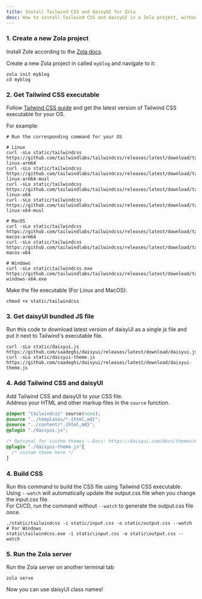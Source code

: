 ```yaml
---
title: Install Tailwind CSS and daisyUI for Zola
desc: How to install Tailwind CSS and daisyUI in a Zola project, without Node.js
---
```


<script>
  import Translate from "$components/Translate.svelte"
</script>

### 1. Create a new Zola project

Install Zole according to the [Zola docs](https://www.getzola.org/documentation/getting-started/installation/).

Create a new Zola project in called `myblog` and navigate to it:

```sh:Terminal
zola init myblog
cd myblog
```

### 2. Get Tailwind CSS executable

Follow [Tailwind CSS guide](https://tailwindcss.com/blog/standalone-cli) and get the latest version of Tailwind CSS executable for your OS.

For example:

```sh:Terminal
# Run the corresponding command for your OS

# Linux
curl -sLo static/tailwindcss https://github.com/tailwindlabs/tailwindcss/releases/latest/download/tailwindcss-linux-arm64
curl -sLo static/tailwindcss https://github.com/tailwindlabs/tailwindcss/releases/latest/download/tailwindcss-linux-arm64-musl
curl -sLo static/tailwindcss https://github.com/tailwindlabs/tailwindcss/releases/latest/download/tailwindcss-linux-x64
curl -sLo static/tailwindcss https://github.com/tailwindlabs/tailwindcss/releases/latest/download/tailwindcss-linux-x64-musl

# MacOS
curl -sLo static/tailwindcss https://github.com/tailwindlabs/tailwindcss/releases/latest/download/tailwindcss-macos-arm64
curl -sLo static/tailwindcss https://github.com/tailwindlabs/tailwindcss/releases/latest/download/tailwindcss-macos-x64

# Windows
curl -sLo static\tailwindcss.exe https://github.com/tailwindlabs/tailwindcss/releases/latest/download/tailwindcss-windows-x64.exe
```

Make the file executable (For Linux and MacOS):

```sh:Terminal
chmod +x static/tailwindcss
```

### 3. Get daisyUI bundled JS file

Run this code to download latest version of daisyUI as a single js file and put it next to Tailwind's executable file.

```sh:Terminal
curl -sLo static/daisyui.js https://github.com/saadeghi/daisyui/releases/latest/download/daisyui.js
curl -sLo static/daisyui-theme.js https://github.com/saadeghi/daisyui/releases/latest/download/daisyui-theme.js
```

### 4. Add Tailwind CSS and daisyUI

Add Tailwind CSS and daisyUI to your CSS file.  
Address your HTML and other markup files in the `source` function.

```postcss:input.css
@import "tailwindcss" source(none);
@source "../templates/*.{html,md}";
@source "../content/*.{html,md}";
@plugin "./daisyui.js";

/* Optional for custom themes – Docs: https://daisyui.com/docs/themes/#how-to-add-a-new-custom-theme */
@plugin "./daisyui-theme.js"{
  /* custom theme here */
}
```

### 4. Build CSS

Run this command to build the CSS file using Tailwind CSS executable.  
Using `--watch` will automatically update the output.css file when you change the input.css file.  
For CI/CD, run the command without `--watch` to generate the output.css file once.

```sh:Terminal
./static/tailwindcss -i static/input.css -o static/output.css --watch
# For Windows
static\tailwindcss.exe -i static\input.css -o static\output.css --watch
```

### 5. Run the Zola server

Run the Zola server on another terminal tab

```
zola serve
```

Now you can use daisyUI class names!
